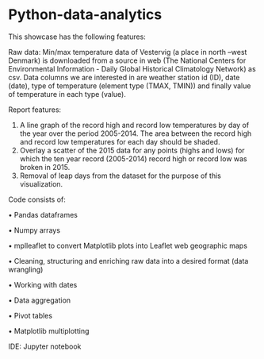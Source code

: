 # Python-data-analytics
This showcase has the following features:

Raw data: 
Min/max temperature data of Vestervig (a place in north –west Denmark) is downloaded from a source in web (The National Centers for Environmental Information - Daily Global Historical Climatology Network) as csv. Data columns we are interested in are weather station id (ID), date (date), type of temperature (element type (TMAX, TMIN)) and finally value of temperature in each type (value).

Report features:
  
1.	A line graph of the record high and record low temperatures by day of the year over the period 2005-2014. The area between the record high and record low temperatures for each day should be shaded.
2.	Overlay a scatter of the 2015 data for any points (highs and lows) for which the ten year record (2005-2014) record high or record low was broken in 2015.
3.	Removal of leap days from the dataset for the purpose of this visualization.

Code consists of:

•	Pandas dataframes

•	Numpy arrays

•	mplleaflet to convert Matplotlib plots into Leaflet web geographic maps

•	Cleaning, structuring and enriching raw data into a desired format (data wrangling)

•	Working with dates

•	Data aggregation

•	Pivot tables

•	Matplotlib multiplotting


IDE: Jupyter notebook
